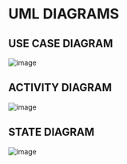 # UML DIAGRAMS
## USE CASE DIAGRAM
![image](https://user-images.githubusercontent.com/101316900/161372793-d9b50cc8-612e-4cb5-a9ef-fb83cff80d07.png)
## ACTIVITY DIAGRAM
![image](https://user-images.githubusercontent.com/101316900/161372941-76a1cef0-8eeb-4e93-8c2d-d8224e3ff713.png)
## STATE DIAGRAM
![image](https://user-images.githubusercontent.com/101316900/161373051-90c32fb7-5da3-4535-ac92-2b07dad59b2d.png)

